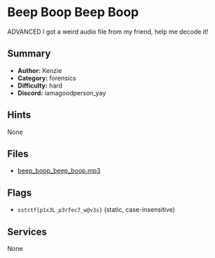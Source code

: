 # Beep Boop Beep Boop
ADVANCED
I got a weird audio file from my friend, help me decode it!


## Summary
- **Author:** Kenzie
- **Category:** forensics
- **Difficulty:** hard
- **Discord:** iamagoodperson_yay

## Hints
None

## Files
- [beep_boop_beep_boop.mp3](<dist/beep_boop_beep_boop.mp3>)

## Flags
- `sstctf{p1x3L_p3rfec7_w@v3s}` (static, case-insensitive)

## Services
None
